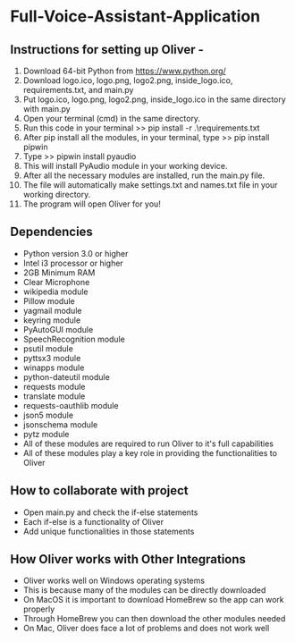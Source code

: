 # Full-Voice-Assistant-Application

## Instructions for setting up Oliver - 
1. Download 64-bit Python from https://www.python.org/
2. Download logo.ico, logo.png, logo2.png, inside_logo.ico, requirements.txt, and main.py
3. Put logo.ico, logo.png, logo2.png, inside_logo.ico in the same directory with main.py
4. Open your terminal (cmd) in the same directory.
5. Run this code in your terminal >> pip install -r .\requirements.txt
6. After pip install all the modules, in your terminal, type >> pip install pipwin
7. Type >> pipwin install pyaudio
8. This will install PyAudio module in your working device. 
9. After all the necessary modules are installed, run the main.py file.
10. The file will automatically make settings.txt and names.txt file in your working directory.
11. The program will open Oliver for you!

## Dependencies
 - Python version 3.0 or higher
 - Intel i3 processor or higher
 - 2GB Minimum RAM
 - Clear Microphone
 - wikipedia module
 - Pillow module
 - yagmail module
 - keyring module
 - PyAutoGUI module
 - SpeechRecognition module
 - psutil module
 - pyttsx3 module
 - winapps module
 - python-dateutil module
 - requests module
 - translate module
 - requests-oauthlib module
 - json5 module
 - jsonschema module
 - pytz module
 - All of these modules are required to run Oliver to it's full capabilities
 - All of these modules play a key role in providing the functionalities to Oliver

## How to collaborate with project
 - Open main.py and check the if-else statements
 - Each if-else is a functionality of Oliver
 - Add unique functionalities in those statements

## How Oliver works with Other Integrations
- Oliver works well on Windows operating systems 
- This is because many of the modules can be directly downloaded
- On MacOS it is important to download HomeBrew so the app can work properly
- Through HomeBrew you can then download the other modules needed
- On Mac, Oliver does face a lot of problems and does not work well
